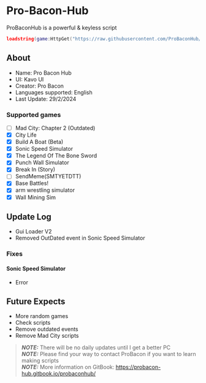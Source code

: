 # Pro-Bacon-Hub
ProBaconHub is a powerful & keyless script
```lua
loadstring(game:HttpGet("https://raw.githubusercontent.com/ProBaconHub/ProBaconGUI/main/-ProBaconGuiLoader.lua", true))()
```

## About
+ Name: Pro Bacon Hub
+ UI: Kavo UI
+ Creator: Pro Bacon
+ Languages supported: English
+ Last Update: 29/2/2024

### Supported games
- [ ] Mad City: Chapter 2 (Outdated)  
- [x] City Life  
- [x] Build A Boat (Beta)  
- [x] Sonic Speed Simulator  
- [x] The Legend Of The Bone Sword  
- [x] Punch Wall Simulator  
- [x] Break In (Story)  
- [ ] SendMeme(SMTYETDTT)  
- [x] Base Battles!  
- [x] arm wrestling simulator  
- [x] Wall Mining Sim  

## Update Log
+ Gui Loader V2
+ Removed OutDated event in Sonic Speed Simulator
### Fixes
#### Sonic Speed Simulator
+ Error
## Future Expects
+ More random games
+ Check scripts
+ Remove outdated events
+ Remove Mad City scripts

> **_NOTE:_** There will be no daily updates until I get a better PC  
> **_NOTE:_** Please find your way to contact ProBacon if you want to learn making scripts  
> **_NOTE:_** More information on GitBook: https://probacon-hub.gitbook.io/probaconhub/
